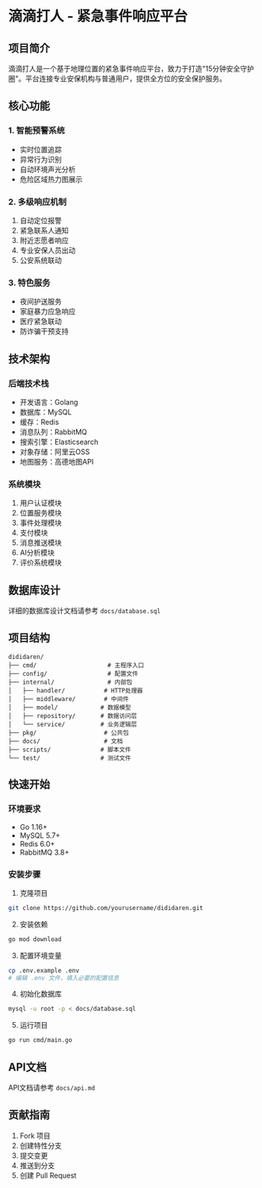 # 滴滴打人 - 紧急事件响应平台

## 项目简介
滴滴打人是一个基于地理位置的紧急事件响应平台，致力于打造"15分钟安全守护圈"。平台连接专业安保机构与普通用户，提供全方位的安全保护服务。

## 核心功能

### 1. 智能预警系统
- 实时位置追踪
- 异常行为识别
- 自动环境声光分析
- 危险区域热力图展示

### 2. 多级响应机制
1. 自动定位报警
2. 紧急联系人通知
3. 附近志愿者响应
4. 专业安保人员出动
5. 公安系统联动

### 3. 特色服务
- 夜间护送服务
- 家庭暴力应急响应
- 医疗紧急联动
- 防诈骗干预支持

## 技术架构

### 后端技术栈
- 开发语言：Golang
- 数据库：MySQL
- 缓存：Redis
- 消息队列：RabbitMQ
- 搜索引擎：Elasticsearch
- 对象存储：阿里云OSS
- 地图服务：高德地图API

### 系统模块
1. 用户认证模块
2. 位置服务模块
3. 事件处理模块
4. 支付模块
5. 消息推送模块
6. AI分析模块
7. 评价系统模块

## 数据库设计
详细的数据库设计文档请参考 `docs/database.sql`

## 项目结构
```
dididaren/
├── cmd/                    # 主程序入口
├── config/                 # 配置文件
├── internal/               # 内部包
│   ├── handler/           # HTTP处理器
│   ├── middleware/        # 中间件
│   ├── model/            # 数据模型
│   ├── repository/       # 数据访问层
│   └── service/          # 业务逻辑层
├── pkg/                   # 公共包
├── docs/                  # 文档
├── scripts/              # 脚本文件
└── test/                 # 测试文件
```

## 快速开始

### 环境要求
- Go 1.16+
- MySQL 5.7+
- Redis 6.0+
- RabbitMQ 3.8+

### 安装步骤
1. 克隆项目
```bash
git clone https://github.com/yourusername/dididaren.git
```

2. 安装依赖
```bash
go mod download
```

3. 配置环境变量
```bash
cp .env.example .env
# 编辑 .env 文件，填入必要的配置信息
```

4. 初始化数据库
```bash
mysql -u root -p < docs/database.sql
```

5. 运行项目
```bash
go run cmd/main.go
```

## API文档
API文档请参考 `docs/api.md`

## 贡献指南
1. Fork 项目
2. 创建特性分支
3. 提交变更
4. 推送到分支
5. 创建 Pull Request
